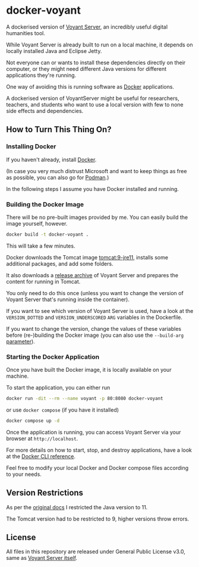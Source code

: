 # docker-voyant

A dockerised version of [Voyant Server](https://github.com/voyanttools/VoyantServer), an incredibly useful digital humanities tool.

While Voyant Server is already built to run on a local machine, it depends on locally installed Java and Eclipse Jetty. 

Not everyone can or wants to install these dependencies directly on their computer, or they might need different Java versions for different applications they're running. 

One way of avoiding this is running software as [Docker](https://www.docker.com/) applications.

A dockerised version of VoyantServer might be useful for researchers, teachers, and students who want to use a local version with few to none side effects and dependencies. 

## How to Turn This Thing On?

### Installing Docker

If you haven't already, install [Docker](https://docs.docker.com/get-docker/). 

(In case you very much distrust Microsoft and want to keep things as free as possible, you can also go for [Podman](https://podman.io/docs/installation).)

In the following steps I assume you have Docker installed and running.

### Building the Docker Image

There will be no pre-built images provided by me. You can easily build the image yourself, however.

```bash
docker build -t docker-voyant .
```

This will take a few minutes.

Docker downloads the Tomcat image [tomcat:9-jre11](https://hub.docker.com/layers/library/tomcat/9-jre11/images/sha256-aa33ee99685f00a3553a97e414b3d821537f73af987c411c43ccd87eb2d66753), installs some additional packages, and add some folders.

It also downloads a [release archive](https://github.com/voyanttools/VoyantServer/releases) of Voyant Server and prepares the content for running in Tomcat.

You only need to do this once (unless you want to change the version of Voyant Server that's running inside the container).

If you want to see which version of Voyant Server is used, have a look at the `VERSION_DOTTED` and `VERSION_UNDERSCORED` `ARG` variables in the Dockerfile.

If you want to change the version, change the values of these variables before (re-)building the Docker image (you can also use the `--build-arg` [parameter](https://docs.docker.com/engine/reference/builder/#arg)).


### Starting the Docker Application

Once you have built the Docker image, it is locally available on your machine.

To start the application, you can either run 

```bash
docker run -dit --rm --name voyant -p 80:8080 docker-voyant
```

or use `docker compose` (if you have it installed)

```bash
docker compose up -d
```

Once the application is running, you can access Voyant Server via your browser at `http://localhost`.

For more details on how to start, stop, and destroy applications, have a look at the [Docker CLI reference](https://docs.docker.com/engine/reference/commandline/cli/).

Feel free to modify your local Docker and Docker compose files according to your needs.

## Version Restrictions

As per the [original docs](https://github.com/voyanttools/VoyantServer#java-version) I restricted the Java version to 11. 

The Tomcat version had to be restricted to 9, higher versions throw errors.

## License

All files in this repository are released under General Public License v3.0, same as [Voyant Server itself](https://github.com/voyanttools/VoyantServer#license).
